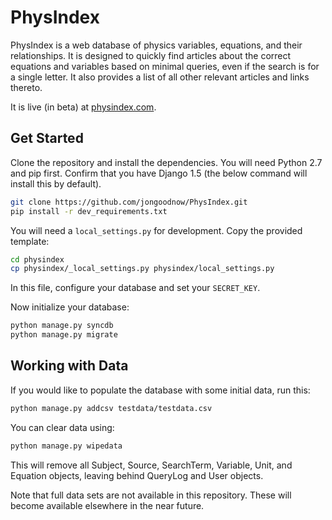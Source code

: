 PhysIndex
====

PhysIndex is a web database of physics variables, equations, and their relationships. It is designed to quickly find articles about the correct equations and variables based on minimal queries, even if the search is for a single letter. It also provides a list of all other relevant articles and links thereto. 

It is live (in beta) at [physindex.com].

[physindex.com]:http://www.physindex.com

Get Started
----

Clone the repository and install the dependencies. You will need Python 2.7 and pip first. Confirm that you have Django 1.5 (the below command will install this by default).

```sh
git clone https://github.com/jongoodnow/PhysIndex.git
pip install -r dev_requirements.txt
```

You will need a `local_settings.py` for development. Copy the provided template:

```sh
cd physindex
cp physindex/_local_settings.py physindex/local_settings.py
```

In this file, configure your database and set your `SECRET_KEY`.

Now initialize your database:

```sh
python manage.py syncdb
python manage.py migrate
```

Working with Data
----

If you would like to populate the database with some initial data, run this:

```sh
python manage.py addcsv testdata/testdata.csv
```

You can clear data using:

```sh
python manage.py wipedata
```

This will remove all Subject, Source, SearchTerm, Variable, Unit, and Equation objects, leaving behind QueryLog and User objects.

Note that full data sets are not available in this repository. These will become available elsewhere in the near future.